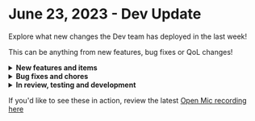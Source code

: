 # June 23, 2023 - Dev Update

Explore what new changes the Dev team has deployed in the last week!

This can be anything from new features, bug fixes or QoL changes!

<details>

<summary><strong>New features and items</strong></summary>

* Datto PSA webhooks
* Added Try/Catch statements to Jinja

</details>

<details>

<summary><strong>Bug fixes and chores</strong></summary>

* Fix tagged orgs not showing up in Trigger Context dropdown
* Added a cron job to prune acknowledge database notifications
* Fixed Datto PSA test action to use the version endpoint
* Fixed a bug when using SSL for the database integration

</details>

<details>

<summary><strong>In review, testing and development</strong></summary>

* Workflow execution normalization
* Crates marketplace backend refactored to use cloning system
* Action to parse HTML and XML
* Fix a bug where viewing workflow results before execution would causes the "Clucking Too Fast" error page to be shown
* Fix a bug where tag colors are being overwritten by the default color
* Fix for risky users detection sensor
* Improvements for form condition evaluation
* Read Only role to allow users to view things in rewst but not create or update anything

</details>

If you'd like to see these in action, review the latest [Open Mic recording here](../roc-open-mics/2023-roc-open-mics/june-23rd-2023-will-the-real-aharon-chernin-please-stand-up.md)
